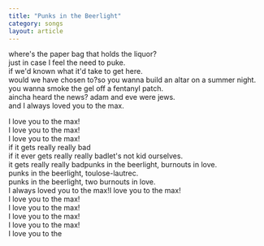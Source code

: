 ```yaml
---
title: "Punks in the Beerlight"
category: songs
layout: article
---
```


where's the paper bag that holds the liquor?  
just in case I feel the need to puke.  
if we'd known what it'd take to get here.  
would we have chosen to?so you wanna build an altar on a summer night.  
you wanna smoke the gel off a fentanyl patch.  
aincha heard the news? adam and eve were jews.  
and I always loved you to the max.

I love you to the max!  
I love you to the max!  
I love you to the max!  
 if it gets really really bad  
if it ever gets really really badlet's not kid ourselves.  
it gets really really badpunks in the beerlight, burnouts in love.  
punks in the beerlight, toulose-lautrec.  
punks in the beerlight, two burnouts in love.  
I always loved you to the max!I love you to the max!  
I love you to the max!  
I love you to the max!  
I love you to the max!  
I love you to the max!  
I love you to the  
  


